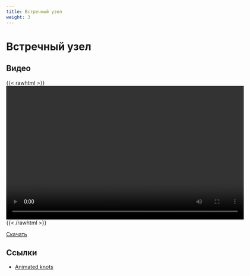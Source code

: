 ```yaml
---
title: Встречный узел
weight: 3
---
```


# Встречный узел

## Видео

{{< rawhtml >}}
    <video width="640" height="360" controls src="https://www.dropbox.com/s/3a2a2iml1m0p28w/water-knot.mp4?raw=1"></video>
{{< /rawhtml >}}

[Скачать](https://www.dropbox.com/s/3a2a2iml1m0p28w/water-knot.mp4?dl=1)


## Ссылки

- [Animated knots](https://www.animatedknots.com/water-knot)
